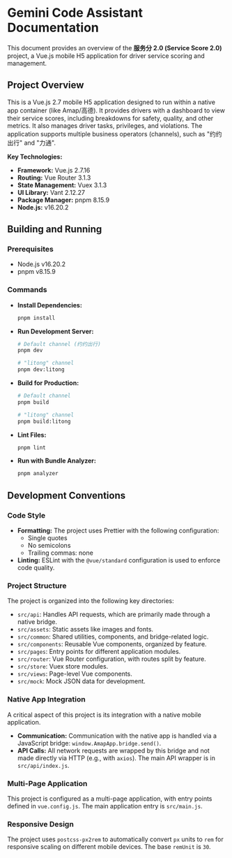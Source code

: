 # Gemini Code Assistant Documentation

This document provides an overview of the **服务分 2.0 (Service Score 2.0)** project, a Vue.js mobile H5 application for driver service scoring and management.

## Project Overview

This is a Vue.js 2.7 mobile H5 application designed to run within a native app container (like Amap/高德). It provides drivers with a dashboard to view their service scores, including breakdowns for safety, quality, and other metrics. It also manages driver tasks, privileges, and violations. The application supports multiple business operators (channels), such as "约约出行" and "力通".

**Key Technologies:**

*   **Framework:** Vue.js 2.7.16
*   **Routing:** Vue Router 3.1.3
*   **State Management:** Vuex 3.1.3
*   **UI Library:** Vant 2.12.27
*   **Package Manager:** pnpm 8.15.9
*   **Node.js:** v16.20.2

## Building and Running

### Prerequisites

- Node.js v16.20.2
- pnpm v8.15.9

### Commands

-   **Install Dependencies:**
    ```bash
    pnpm install
    ```

-   **Run Development Server:**
    ```bash
    # Default channel (约约出行)
    pnpm dev

    # "litong" channel
    pnpm dev:litong
    ```

-   **Build for Production:**
    ```bash
    # Default channel
    pnpm build

    # "litong" channel
    pnpm build:litong
    ```

-   **Lint Files:**
    ```bash
    pnpm lint
    ```

-   **Run with Bundle Analyzer:**
    ```bash
    pnpm analyzer
    ```

## Development Conventions

### Code Style

-   **Formatting:** The project uses Prettier with the following configuration:
    -   Single quotes
    -   No semicolons
    -   Trailing commas: none
-   **Linting:** ESLint with the `@vue/standard` configuration is used to enforce code quality.

### Project Structure

The project is organized into the following key directories:

-   `src/api`: Handles API requests, which are primarily made through a native bridge.
-   `src/assets`: Static assets like images and fonts.
-   `src/common`: Shared utilities, components, and bridge-related logic.
-   `src/components`: Reusable Vue components, organized by feature.
-   `src/pages`: Entry points for different application modules.
-   `src/router`: Vue Router configuration, with routes split by feature.
-   `src/store`: Vuex store modules.
-   `src/views`: Page-level Vue components.
-   `src/mock`: Mock JSON data for development.

### Native App Integration

A critical aspect of this project is its integration with a native mobile application.

-   **Communication:** Communication with the native app is handled via a JavaScript bridge: `window.AmapApp.bridge.send()`.
-   **API Calls:** All network requests are wrapped by this bridge and not made directly via HTTP (e.g., with `axios`). The main API wrapper is in `src/api/index.js`.

### Multi-Page Application

This project is configured as a multi-page application, with entry points defined in `vue.config.js`. The main application entry is `src/main.js`.

### Responsive Design

The project uses `postcss-px2rem` to automatically convert `px` units to `rem` for responsive scaling on different mobile devices. The base `remUnit` is `30`.
